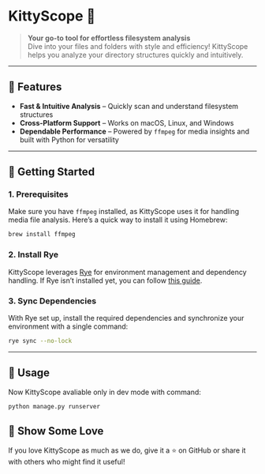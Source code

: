 # KittyScope 🐾

> **Your go-to tool for effortless filesystem analysis**  
> Dive into your files and folders with style and efficiency! KittyScope helps you analyze your directory structures quickly and intuitively.

---

## 🌟 Features

- **Fast & Intuitive Analysis** – Quickly scan and understand filesystem structures
- **Cross-Platform Support** – Works on macOS, Linux, and Windows
- **Dependable Performance** – Powered by `ffmpeg` for media insights and built with Python for versatility

---

## 🚀 Getting Started

### 1. Prerequisites

Make sure you have `ffmpeg` installed, as KittyScope uses it for handling media file analysis. Here’s a quick way to install it using Homebrew:

```bash
brew install ffmpeg
```

### 2. Install Rye

KittyScope leverages [Rye](https://rye.astral.sh/guide/installation/) for environment management and dependency handling. If Rye isn’t installed yet, you can follow [this guide](https://rye.astral.sh/guide/installation/).

### 3. Sync Dependencies

With Rye set up, install the required dependencies and synchronize your environment with a single command:

```bash
rye sync --no-lock
```

---

## 🔧 Usage

Now KittyScope avaliable only in dev mode with command:

```bash
python manage.py runserver
```

## 🐾 Show Some Love

If you love KittyScope as much as we do, give it a ⭐ on GitHub or share it with others who might find it useful!
